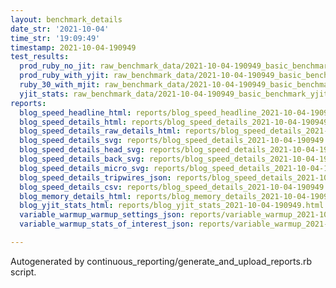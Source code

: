 ```yaml
---
layout: benchmark_details
date_str: '2021-10-04'
time_str: '19:09:49'
timestamp: 2021-10-04-190949
test_results:
  prod_ruby_no_jit: raw_benchmark_data/2021-10-04-190949_basic_benchmark_prod_ruby_no_jit.json
  prod_ruby_with_yjit: raw_benchmark_data/2021-10-04-190949_basic_benchmark_prod_ruby_with_yjit.json
  ruby_30_with_mjit: raw_benchmark_data/2021-10-04-190949_basic_benchmark_ruby_30_with_mjit.json
  yjit_stats: raw_benchmark_data/2021-10-04-190949_basic_benchmark_yjit_stats.json
reports:
  blog_speed_headline_html: reports/blog_speed_headline_2021-10-04-190949.html
  blog_speed_details_html: reports/blog_speed_details_2021-10-04-190949.html
  blog_speed_details_raw_details_html: reports/blog_speed_details_2021-10-04-190949.raw_details.html
  blog_speed_details_svg: reports/blog_speed_details_2021-10-04-190949.svg
  blog_speed_details_head_svg: reports/blog_speed_details_2021-10-04-190949.head.svg
  blog_speed_details_back_svg: reports/blog_speed_details_2021-10-04-190949.back.svg
  blog_speed_details_micro_svg: reports/blog_speed_details_2021-10-04-190949.micro.svg
  blog_speed_details_tripwires_json: reports/blog_speed_details_2021-10-04-190949.tripwires.json
  blog_speed_details_csv: reports/blog_speed_details_2021-10-04-190949.csv
  blog_memory_details_html: reports/blog_memory_details_2021-10-04-190949.html
  blog_yjit_stats_html: reports/blog_yjit_stats_2021-10-04-190949.html
  variable_warmup_warmup_settings_json: reports/variable_warmup_2021-10-04-190949.warmup_settings.json
  variable_warmup_stats_of_interest_json: reports/variable_warmup_2021-10-04-190949.stats_of_interest.json

---
```

Autogenerated by continuous_reporting/generate_and_upload_reports.rb script.
